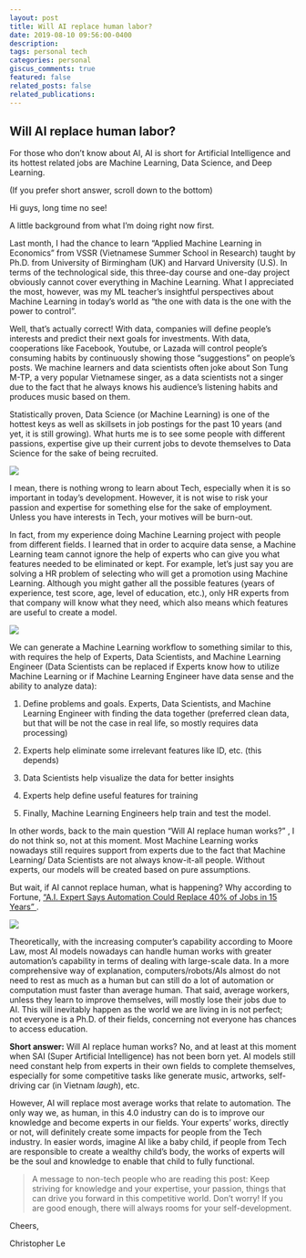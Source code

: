 ```yaml
---
layout: post
title: Will AI replace human labor?
date: 2019-08-10 09:56:00-0400
description: 
tags: personal tech
categories: personal
giscus_comments: true
featured: false
related_posts: false
related_publications: 
---
```



## Will AI replace human labor?

For those who don’t know about AI, AI is short for Artificial Intelligence and its hottest related jobs are Machine Learning, Data Science, and Deep Learning.

(If you prefer short answer, scroll down to the bottom)

Hi guys, long time no see!

A little background from what I’m doing right now first.

Last month, I had the chance to learn “Applied Machine Learning in Economics” from VSSR (Vietnamese Summer School in Research) taught by Ph.D. from University of Birmingham (UK) and Harvard University (U.S). In terms of the technological side, this three-day course and one-day project obviously cannot cover everything in Machine Learning. What I appreciated the most, however, was my ML teacher’s insightful perspectives about Machine Learning in today’s world as “the one with data is the one with the power to control”.

Well, that’s actually correct! With data, companies will define people’s interests and predict their next goals for investments. With data, cooperations like Facebook, Youtube, or Lazada will control people’s consuming habits by continuously showing those “suggestions” on people’s posts. We machine learners and data scientists often joke about Son Tung M-TP, a very popular Vietnamese singer, as a data scientists not a singer due to the fact that he always knows his audience’s listening habits and produces music based on them.

Statistically proven, Data Science (or Machine Learning) is one of the hottest keys as well as skillsets in job postings for the past 10 years (and yet, it is still growing). What hurts me is to see some people with different passions, expertise give up their current jobs to devote themselves to Data Science for the sake of being recruited.

![](https://cdn-images-1.medium.com/max/2000/0*85pJi9ictLV4ohnO)

I mean, there is nothing wrong to learn about Tech, especially when it is so important in today’s development. However, it is not wise to risk your passion and expertise for something else for the sake of employment. Unless you have interests in Tech, your motives will be burn-out.

In fact, from my experience doing Machine Learning project with people from different fields. I learned that in order to acquire data sense, a Machine Learning team cannot ignore the help of experts who can give you what features needed to be eliminated or kept. For example, let’s just say you are solving a HR problem of selecting who will get a promotion using Machine Learning. Although you might gather all the possible features (years of experience, test score, age, level of education, etc.), only HR experts from that company will know what they need, which also means which features are useful to create a model.

![](https://cdn-images-1.medium.com/max/2000/0*cf8Y0SWcpnz7kY3v)

We can generate a Machine Learning workflow to something similar to this, with requires the help of Experts, Data Scientists, and Machine Learning Engineer (Data Scientists can be replaced if Experts know how to utilize Machine Learning or if Machine Learning Engineer have data sense and the ability to analyze data):

 1. Define problems and goals. Experts, Data Scientists, and Machine Learning Engineer with finding the data together (preferred clean data, but that will be not the case in real life, so mostly requires data processing)

 2. Experts help eliminate some irrelevant features like ID, etc. (this depends)

 3. Data Scientists help visualize the data for better insights

 4. Experts help define useful features for training

 5. Finally, Machine Learning Engineers help train and test the model.

In other words, back to the main question “Will AI replace human works?” , I do not think so, not at this moment. Most Machine Learning works nowadays still requires support from experts due to the fact that Machine Learning/ Data Scientists are not always know-it-all people. Without experts, our models will be created based on pure assumptions.

But wait, if AI cannot replace human, what is happening? Why according to Fortune, [“A.I. Expert Says Automation Could Replace 40% of Jobs in 15 Years” ](https://fortune.com/2019/01/10/automation-replace-jobs/).

![](https://cdn-images-1.medium.com/max/2000/0*GxIZTIPm8sc2tqPs)

Theoretically, with the increasing computer’s capability according to Moore Law, most AI models nowadays can handle human works with greater automation’s capability in terms of dealing with large-scale data. In a more comprehensive way of explanation, computers/robots/AIs almost do not need to rest as much as a human but can still do a lot of automation or computation must faster than average human. That said, average workers, unless they learn to improve themselves, will mostly lose their jobs due to AI. This will inevitably happen as the world we are living in is not perfect; not everyone is a Ph.D. of their fields, concerning not everyone has chances to access education.

**Short answer:** Will AI replace human works? No, and at least at this moment when SAI (Super Artificial Intelligence) has not been born yet. AI models still need constant help from experts in their own fields to complete themselves, especially for some competitive tasks like generate music, artworks, self-driving car (in Vietnam *laugh*), etc.

However, AI will replace most average works that relate to automation. The only way we, as human, in this 4.0 industry can do is to improve our knowledge and become experts in our fields. Your experts’ works, directly or not, will definitely create some impacts for people from the Tech industry. In easier words, imagine AI like a baby child, if people from Tech are responsible to create a wealthy child’s body, the works of experts will be the soul and knowledge to enable that child to fully functional.
>  A message to non-tech people who are reading this post:
>  Keep striving for knowledge and your expertise, your passion, things that can drive you forward in this competitive world. Don’t worry! If you are good enough, there will always rooms for your self-development.

Cheers,

Christopher Le

